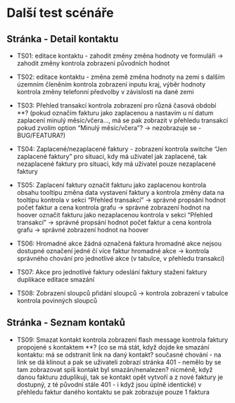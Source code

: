 # Další test scénáře 

## Stránka - Detail kontaktu

  * TS01: editace kontaktu - zahodit změny
      změna hodnoty ve formuláři -> zahodit změny
      kontrola zobrazení původních hodnot

  * TS02: editace kontaktu - změna země
      změna hodnoty na zemi s dalším územním členěním 
      kontrola zobrazení inputu kraj, výběr hodnoty 
      kontrola změny telefonní předvolby v závislosti na dané zemi

  * TS03: Přehled transakcí
      kontrola zobrazení pro různá časová období 
      **?
      (pokud označím fakturu jako zaplacenou a nastavím u ní datum zaplacení minulý měsíc/včera…, má se pak zobrazit v přehledu transakcí pokud zvolím option “Minulý měsíc/včera”? -> nezobrazuje se - BUG/FEATURA?)
  
  * TS04: Zaplacené/nezaplacené faktury - zobrazení
      kontrola switche “Jen zaplacené faktury”
      pro situaci, kdy má uživatel jak zaplacené, tak nezaplacené faktury
      pro situaci, kdy má uživatel pouze nezaplacené faktury

  * TS05: Zaplacení faktury
      označit fakturu jako zaplacenou
        kontrola obsahu tooltipu
        změna data vystavení faktury a kontrola změny data na tooltipu
        kontrola v sekci “Přehled transakcí” -> správné propsání hodnot počet faktur a cena
        kontrola grafu -> správné zobrazení hodnot na hoover
      označit fakturu jako nezaplacenou
        kontrola v sekci “Přehled transakcí” -> správné propsání hodnot počet faktur a cena
        kontrola grafu -> správné zobrazení hodnot na hoover

  * TS06: Hromadné akce
      žádná označená faktura
        hromadné akce nejsou dostupné
      označení jedné čí více faktur
        hromadné akce -> kontrola správného chování pro jednotlivé akce (v tabulce, v přehledu transakcí)

  * TS07: Akce pro jednotlivé faktury
      odeslání faktury
      stažení faktury
      duplikace
      editace
      smazání


  * TS08: Zobrazení sloupců
      přidání sloupců -> kontrola zobrazení v tabulce
      kontrola povinných sloupců 

## Stránka - Seznam kontaků

  * TS09: Smazat kontakt
      kontrola zobrazení flash message
      kontrola faktury propojené s kontaktem
      **?
      (co se má stát, když dojde ke smazání kontaktu:
      má se odstranit link na daný kontakt? 
      současné chování - na link se dá klinout a pak se uživateli zobrazí stránka 401 - nemělo by se tam zobrazovat spíš kontakt byl smazán/nenalezen?
      nicméně, když danou fakturu zduplikuji, tak se kontakt opět vytvoří a z nové faktury je dostupný, z té původní stále 401 - i když jsou úplně identické) 
      v přehledu faktur daného kontaktu se pak zobrazuje pouze 1 faktura



